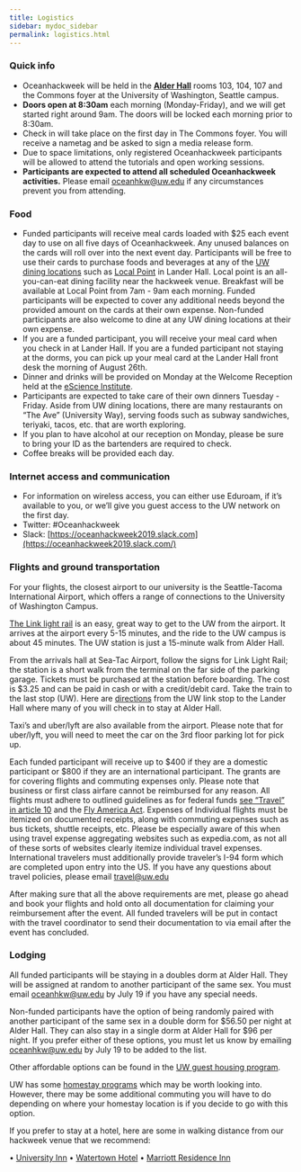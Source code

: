 ```yaml
---
title: Logistics
sidebar: mydoc_sidebar
permalink: logistics.html
---
```


### Quick info
- Oceanhackweek will be held in the [**Alder Hall**](https://www.google.com/maps/place/Alder+Hall/@47.6554627,-122.3161919,17z/data=!3m1!4b1!4m5!3m4!1s0x549014f3a8e0b367:0xbb5d4cb93538ce99!8m2!3d47.6554591!4d-122.3140032) rooms 103, 104, 107 and the Commons foyer at the University of Washington, Seattle campus.
- **Doors open at 8:30am** each morning (Monday-Friday), and we will get started right around 9am. The doors will be locked each morning prior to 8:30am.
- Check in will take place on the first day in The Commons foyer. You will receive a nametag and be asked to sign a media release form.
- Due to space limitations, only registered Oceanhackweek participants will be allowed to attend the tutorials and open working sessions.
- **Participants are expected to attend all scheduled Oceanhackweek activities.** Please email oceanhkw@uw.edu if any circumstances prevent you from attending.


### Food

- Funded participants will receive meal cards loaded with $25 each event day to use on all five days of Oceanhackweek. Any unused balances on the cards will roll over into the next event day. Participants will be free to use their cards to purchase foods and beverages at any of the [UW dining locations](https://hfs.uw.edu/Eat/Dining-Locations/By-George) such as [Local Point](https://hfs.uw.edu/Eat/Dining-Locations/Local-Point) in Lander Hall. Local point is an all-you-can-eat dining facility near the hackweek venue. Breakfast will be available at Local Point from 7am - 9am each morning. Funded participants will be expected to cover any additional needs beyond the provided amount on the cards at their own expense.
Non-funded participants are also welcome to dine at any UW dining locations at their own expense.
- If you are a funded participant, you will receive your meal card when you check in at Lander Hall. If you are a funded participant not staying at the dorms, you can pick up your meal card at the Lander Hall front desk the morning of August 26th.
- Dinner and drinks will be provided on Monday at the Welcome Reception held at the [eScience Institute](https://goo.gl/maps/5H5xF2nFjFU2).
- Participants are expected to take care of their own dinners Tuesday - Friday. Aside from UW dining locations, there are many restaurants on “The Ave” (University Way), serving foods such as subway sandwiches, teriyaki, tacos, etc. that are worth exploring.
- If you plan to have alcohol at our reception on Monday, please be sure to bring your ID as the bartenders are required to check.
- Coffee breaks will be provided each day.


### Internet access and communication
- For information on wireless access, you can either use Eduroam, if it’s available to you, or we’ll give you guest access to the UW network on the first day.
- Twitter: #Oceanhackweek
- Slack: [https://oceanhackweek2019.slack.com](https://oceanhackweek2019.slack.com/)


### Flights and ground transportation

For your flights, the closest airport to our university is the Seattle-Tacoma International Airport, which offers a range of connections to the University of Washington Campus.

[The Link light rail](https://www.soundtransit.org/schedules/route/40_100479) is an easy, great way to get to the UW from the airport. It arrives at the airport every 5-15 minutes, and the ride to the UW campus is about 45 minutes. The UW station is just a 15-minute walk from Alder Hall.

From the arrivals hall at Sea-Tac Airport, follow the signs for Link Light Rail; the station is a short walk from the terminal on the far side of the parking garage. Tickets must be purchased at the station before boarding. The cost is $3.25 and can be paid in cash or with a credit/debit card. Take the train to the last stop (UW). Here are [directions](https://www.google.com/maps/dir/Lander+Hall,+Northeast+Campus+Parkway,+Seattle,+WA/u+district+transit+station/@47.6528664,-122.311707,17z/data=!3m1!4b1!4m14!4m13!1m5!1m1!1s0x549014f3ba07b78b:0xccf338a83d26e753!2m2!1d-122.3152398!2d47.655878!1m5!1m1!1s0x549014eca005d559:0x2a5b4b6f98dddc9c!2m2!1d-122.3037968!2d47.6498399!3e2walking) from the UW link stop to the Lander Hall where many of you will check in to stay at Alder Hall.

Taxi’s and uber/lyft are also available from the airport. Please note that for uber/lyft, you will need to meet the car on the 3rd floor parking lot for pick up.

Each funded participant will receive up to $400 if they are a domestic participant or $800 if they are an international participant. The grants are for covering flights and commuting expenses only. Please note that business or first class airfare cannot be reimbursed for any reason. All flights must adhere to outlined guidelines as for federal funds [see “Travel” in article 10](https://www.nsf.gov/pubs/policydocs/gc1/jan17.pdf) and the [Fly America Act](https://www.gsa.gov/policy-regulations/policy/travel-management-policy/fly-america-act). Expenses of Individual flights must be itemized on documented receipts, along with commuting expenses such as bus tickets, shuttle receipts, etc. Please be especially aware of this when using travel expense aggregating websites such as expedia.com, as not all of these sorts of websites clearly itemize individual travel expenses. International travelers must additionally provide traveler’s I-94 form which are completed upon entry into the US.
If you have any questions about travel policies, please email travel@uw.edu

After making sure that all the above requirements are met, please go ahead and book your flights and hold onto all documentation for claiming your reimbursement after the event. All funded travelers will be put in contact with the travel coordinator to send their documentation to via email after the event has concluded.


### Lodging

All funded participants will be staying in a doubles dorm at Alder Hall. They will be assigned at random to another participant of the same sex. You must email oceanhkw@uw.edu by July 19 if you have any special needs.

Non-funded participants have the option of being randomly paired with another participant of the same sex in a double dorm for $56.50 per night at Alder Hall. They can also stay in a single dorm at Alder Hall for $96 per night. If you prefer either of these options, you must let us know by emailing oceanhkw@uw.edu by July 19 to be added to the list.

Other affordable options can be found in the [UW guest housing program](https://washington.irisregistration.com/Register?code=GuestHousing19).

UW has some [homestay programs](https://www.ielp.uw.edu/housing/homestays/) which may be worth looking into. However, there may be some additional commuting you will have to do depending on where your homestay location is if you decide to go with this option.

If you prefer to stay at a hotel, here are some in walking distance from our hackweek venue that we recommend:

•	[University Inn](https://www.reservations.com/hotel/university-inn-seattle-pineapple-hospitality?gclid=EAIaIQobChMIkbn7q_mJ4gIVBr3sCh0KUAMkEAAYASAAEgL-q_D_BwE)
•	[Watertown Hotel](https://www.staypineapple.com/watertown-hotel-seattle-wa?utm_source=google-my-business&utm_medium=organic&utm_campaign=GMB&utm_term=wt)
•	[Marriott Residence Inn](https://www.guestreservations.com/residence-inn-by-marriott-seattle-university-district/booking?gclid=EAIaIQobChMI6vau_PiJ4gIVYR6tBh0CEQzdEAAYASAAEgJWPPD_BwE)
